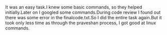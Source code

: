 It was an easy task.I knew some basic commands, so they helped initially.Later on I googled some commands.During code review I found out there was some error in the finalcode.txt.So I did the entire task again.But it took only less time as through the praveshan process, I got good at linux commands.
